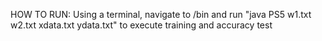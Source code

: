 HOW TO RUN: Using a terminal, navigate to /bin and run "java PS5 w1.txt w2.txt xdata.txt ydata.txt" to execute training and accuracy test
